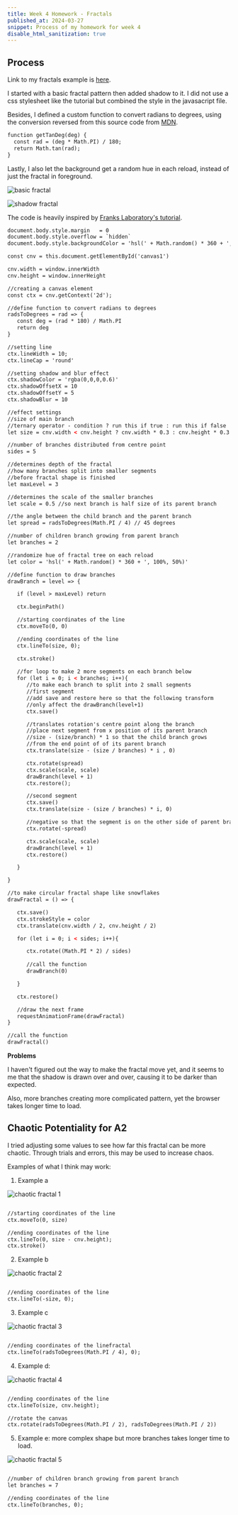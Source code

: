 ```yaml
---
title: Week 4 Homework - Fractals
published_at: 2024-03-27
snippet: Process of my homework for week 4
disable_html_sanitization: true
---
```


## Process

Link to my fractals example is [here](https://buuchimach-wk4-hw-fractals.deno.dev/).

I started with a basic fractal pattern then added shadow to it. I did not use a css stylesheet like the tutorial but combined the style in the javasacript file. 

Besides, I defined a custom function to convert radians to degrees, using the conversion reversed from this source code from [MDN](https://developer.mozilla.org/en-US/docs/Web/JavaScript/Reference/Global_Objects/Math/tan).

```html
function getTanDeg(deg) {
  const rad = (deg * Math.PI) / 180;
  return Math.tan(rad);
}
```

Lastly, I also let the background get a random hue in each reload, instead of just the fractal in foreground.

![basic fractal](/hw_w4/fractal_basic.png)

![shadow fractal](/hw_w4/fractal_shadow.png)

The code is heavily inspired by [Franks Laboratory's tutorial](https://www.youtube.com/watch?v=dQKYao-daYw&list=PLYElE_rzEw_tN_lGjsx8uK85k-xZc4yrl).

```html
document.body.style.margin   = 0
document.body.style.overflow = `hidden`
document.body.style.backgroundColor = 'hsl(' + Math.random() * 360 + ', 100%, 30%)'

const cnv = this.document.getElementById('canvas1')

cnv.width = window.innerWidth
cnv.height = window.innerHeight

//creating a canvas element
const ctx = cnv.getContext('2d');

//define function to convert radians to degrees
radsToDegrees = rad => {
   const deg = (rad * 180) / Math.PI
   return deg
}

//setting line
ctx.lineWidth = 10;
ctx.lineCap = 'round'

//setting shadow and blur effect 
ctx.shadowColor = 'rgba(0,0,0,0.6)'
ctx.shadowOffsetX = 10
ctx.shadowOffsetY = 5
ctx.shadowBlur = 10

//effect settings
//size of main branch 
//ternary operator - condition ? run this if true : run this if false
let size = cnv.width < cnv.height ? cnv.width * 0.3 : cnv.height * 0.3

//number of branches distributed from centre point
sides = 5

//determines depth of the fractal
//how many branches split into smaller segments
//before fractal shape is finished
let maxLevel = 3

//determines the scale of the smaller branches
let scale = 0.5 //so next branch is half size of its parent branch

//the angle between the child branch and the parent branch
let spread = radsToDegrees(Math.PI / 4) // 45 degrees

//number of children branch growing from parent branch
let branches = 2

//randomize hue of fractal tree on each reload
let color = 'hsl(' + Math.random() * 360 + ', 100%, 50%)'

//define function to draw branches
drawBranch = level => {

   if (level > maxLevel) return

   ctx.beginPath()

   //starting coordinates of the line
   ctx.moveTo(0, 0)

   //ending coordinates of the line
   ctx.lineTo(size, 0);

   ctx.stroke()
   
   //for loop to make 2 more segments on each branch below
   for (let i = 0; i < branches; i++){
      //to make each branch to split into 2 small segments
      //first segment
      //add save and restore here so that the following transform 
      //only affect the drawBranch(level+1)
      ctx.save()

      //translates rotation's centre point along the branch
      //place next segment from x position of its parent branch
      //size - (size/branch) * 1 so that the child branch grows
      //from the end point of of its parent branch 
      ctx.translate(size - (size / branches) * i , 0) 

      ctx.rotate(spread)
      ctx.scale(scale, scale)
      drawBranch(level + 1)
      ctx.restore();

      //second segment
      ctx.save()
      ctx.translate(size - (size / branches) * i, 0) 

      //negative so that the segment is on the other side of parent branch
      ctx.rotate(-spread)

      ctx.scale(scale, scale)
      drawBranch(level + 1)
      ctx.restore()

   }

}

//to make circular fractal shape like snowflakes
drawFractal = () => {

   ctx.save()
   ctx.strokeStyle = color
   ctx.translate(cnv.width / 2, cnv.height / 2)

   for (let i = 0; i < sides; i++){

      ctx.rotate((Math.PI * 2) / sides)
      
      //call the function
      drawBranch(0)

   }

   ctx.restore()

   //draw the next frame
   requestAnimationFrame(drawFractal)
}

//call the function
drawFractal()

```

**Problems**

I haven't figured out the way to make the fractal move yet, and it seems to me that the shadow is drawn over and over, causing it to be darker than expected.

Also, more branches creating more complicated pattern, yet the browser takes longer time to load.

## Chaotic Potentiality for A2

I tried adjusting some values to see how far this fractal can be more chaotic. Through trials and errors, this may be used to increase chaos.

Examples of what I think may work:

1. Example a

![chaotic fractal 1](/hw_w4/fractal_chaotic.png)

```html

//starting coordinates of the line
ctx.moveTo(0, size)

//ending coordinates of the line
ctx.lineTo(0, size - cnv.height);
ctx.stroke()

```

2. Example b

![chaotic fractal 2](/hw_w4/fractal_chaotic_2.png)

```html

//ending coordinates of the line
ctx.lineTo(-size, 0);

```

3. Example c

![chaotic fractal 3](/hw_w4/fractal_chaotic_3.png)

```html

//ending coordinates of the linefractal
ctx.lineTo(radsToDegrees(Math.PI / 4), 0);

```

4. Example d: 

![chaotic fractal 4](/hw_w4/fractal_chaotic_4.png)

```html

//ending coordinates of the line
ctx.lineTo(size, cnv.height);

//rotate the canvas
ctx.rotate(radsToDegrees(Math.PI / 2), radsToDegrees(Math.PI / 2))

```

5. Example e: more complex shape but more branches takes longer time to load.

![chaotic fractal 5](/hw_w4/fractal_chaotic_5.png)

```html

//number of children branch growing from parent branch
let branches = 7

//ending coordinates of the line
ctx.lineTo(branches, 0);

```



